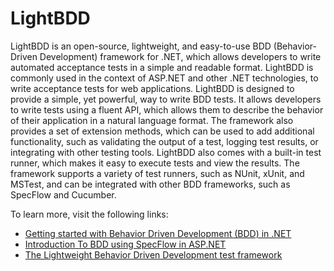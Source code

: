 # LightBDD

LightBDD is an open-source, lightweight, and easy-to-use BDD (Behavior-Driven Development) framework for .NET, which allows developers to write automated acceptance tests in a simple and readable format. LightBDD is commonly used in the context of ASP.NET and other .NET technologies, to write acceptance tests for web applications. LightBDD is designed to provide a simple, yet powerful, way to write BDD tests. It allows developers to write tests using a fluent API, which allows them to describe the behavior of their application in a natural language format. The framework also provides a set of extension methods, which can be used to add additional functionality, such as validating the output of a test, logging test results, or integrating with other testing tools. LightBDD also comes with a built-in test runner, which makes it easy to execute tests and view the results. The framework supports a variety of test runners, such as NUnit, xUnit, and MSTest, and can be integrated with other BDD frameworks, such as SpecFlow and Cucumber.

To learn more, visit the following links:

- [Getting started with Behavior Driven Development (BDD) in .NET](https://www.youtube.com/watch?v=EEeVU0z26u0)
- [Introduction To BDD using SpecFlow in ASP.NET](https://www.youtube.com/watch?v=8KPrhBqZ-kk)
- [The Lightweight Behavior Driven Development test framework](https://github.com/LightBDD/LightBDD)
